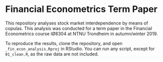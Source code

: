 # Financial Econometrics Term Paper
This repository analyses stock market interdependence by means of copulas. This analysis was conducted for a term paper in the Financial Econometrics course IØ8304 at NTNU Trondheim in autumn/winter 2019.

To reproduce the results, clone the repository, and open `_fin_econ_analysis.Rproj` in RStudio. You can run any script, except for `01_clean.R`, as the raw data are not included.
